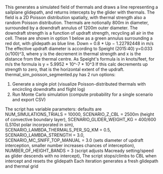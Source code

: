 This generates a simulated field of thermals and draws a line representing a sailplane glidepath, and returns intercepts by the glider with thermals.
The field is a 2D Poisson distribution spatially, with thermal strength also a random Poisson distribution.
Thermals are notionally 800m in diameter, surrounded by a downdraft annulus of 1200m outer diameter. The downdraft strength is a function of updraft strength, recycling all air in the cell. These are shown in option 1 below as a green annulus surrounding a red dot, with glidepath as blue line.
Down = 0.8 * Up − 1.22792448 in m/s
The effective updraft diameter is according to Speight (2015:40) y=0.033 (x/100)^3, where y is the decrement in thermal strength and x is the distance from the thermal centre.
As Speight's formula is in knots/feet, for m/s the formula is y = 5.9952 * 10^-7 * 10^3
If this calc decrements up strength to zero, that is the horizontal extent of the updraft.
thermal_sim_poisson_segmented.py has 2 run options:
1. Generate a single plot (visualize Poisson-distributed thermals with encircling downdrafts and flight log)
2. Run Monte Carlo simulation (compute probability for a single scenario and export CSV)

The script has variable parameters: defaults are
NUM_SIMULATIONS_TRIALS = 10000, 
SCENARIO_Z_CBL = 2500m (height of convective boundary layer), 
SCENARIO_GLIDER_WEIGHT_KG = 400/600 (LS10st polar incorporated in sim), 
SCENARIO_LAMBDA_THERMALS_PER_SQ_KM = 0.5, 
SCENARIO_LAMBDA_STRENGTH = 3.0, 
SCENARIO_MC_SNIFF_TOP_MANUAL = 3.0 (sets diameter of updraft interception, smaller number increases chances of interception), 
NUMBER_OF_HEIGHT_BANDS = 3 (script adjusts Macready setting/speed as glider descends with no intercept),
The script stops/climbs to CBL when intercept and resets the glidepath
Each iteration generates a fresh glidepath and thermal grid
